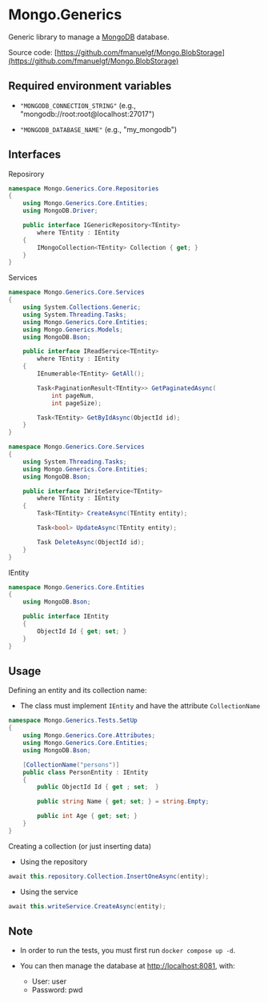 # Mongo.Generics

Generic library to manage a [MongoDB](https://www.mongodb.com) database.

Source code: [https://github.com/fmanuelgf/Mongo.BlobStorage](https://github.com/fmanuelgf/Mongo.BlobStorage)

##  Required environment variables

- `"MONGODB_CONNECTION_STRING"` (e.g., "mongodb://root:root@localhost:27017")

- `"MONGODB_DATABASE_NAME"` (e.g., "my_mongodb")


## Interfaces

Reposirory

```C#
namespace Mongo.Generics.Core.Repositories
{
    using Mongo.Generics.Core.Entities;
    using MongoDB.Driver;

    public interface IGenericRepository<TEntity>
        where TEntity : IEntity
    {
        IMongoCollection<TEntity> Collection { get; }
    }
}
```

Services

```C#
namespace Mongo.Generics.Core.Services
{
    using System.Collections.Generic;
    using System.Threading.Tasks;
    using Mongo.Generics.Core.Entities;
    using Mongo.Generics.Models;
    using MongoDB.Bson;

    public interface IReadService<TEntity>
        where TEntity : IEntity
    {
        IEnumerable<TEntity> GetAll();

        Task<PaginationResult<TEntity>> GetPaginatedAsync(
            int pageNum,
            int pageSize);

        Task<TEntity> GetByIdAsync(ObjectId id);
    }
}
```

```C#
namespace Mongo.Generics.Core.Services
{
    using System.Threading.Tasks;
    using Mongo.Generics.Core.Entities;
    using MongoDB.Bson;

    public interface IWriteService<TEntity>
        where TEntity : IEntity
    {
        Task<TEntity> CreateAsync(TEntity entity);

        Task<bool> UpdateAsync(TEntity entity);

        Task DeleteAsync(ObjectId id);
    }
}
```

IEntity

```C#
namespace Mongo.Generics.Core.Entities
{
    using MongoDB.Bson;

    public interface IEntity
    {
        ObjectId Id { get; set; }
    }
}
```

## Usage

Defining an entity and its collection name:

- The class must implement `IEntity` and have the attribute `CollectionName`
```C#
namespace Mongo.Generics.Tests.SetUp
{
    using Mongo.Generics.Core.Attributes;
    using Mongo.Generics.Core.Entities;
    using MongoDB.Bson;

    [CollectionName("persons")]
    public class PersonEntity : IEntity
    {
        public ObjectId Id { get ; set;  }

        public string Name { get; set; } = string.Empty;

        public int Age { get; set; }
    }
}
```

Creating a collection (or just inserting data)

- Using the repository
```C#
await this.repository.Collection.InsertOneAsync(entity);
```

- Using the service
```C#
await this.writeService.CreateAsync(entity);
```

## Note

- In order to run the tests, you must first run `docker compose up -d`.

- You can then manage the database at [http://localhost:8081](http://localhost:8081), with:
    - User: user
    - Password: pwd